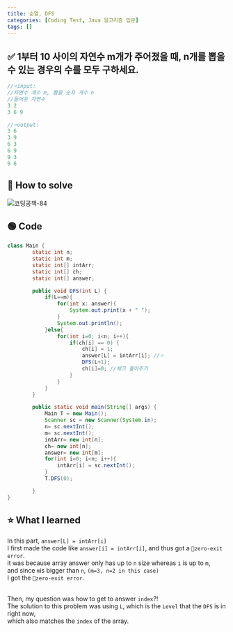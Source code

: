 ```yaml
---
title: 순열, DFS
categories: [Coding Test, Java 알고리즘 입문]
tags: []
---
```


## ✅ 1부터 10 사이의 자연수 m개가 주어졌을 때, n개를 뽑을 수 있는 경우의 수를 모두 구하세요.

```java
//⭐️input:
//자연수 개수 m, 뽑을 숫자 개수 n
//들어온 자연수
3 2
3 6 9

//⭐️output:
3 6
3 9
6 3
6 9
9 3
9 6
```

## 🔵 How to solve

![코딩공책-84](https://github.com/user-attachments/assets/c3b4bef7-389d-4cdf-8510-b9bba434f3b8)

## 🟢 Code

```java
class Main {
        static int n;
        static int m;
        static int[] intArr;
        static int[] ch;
        static int[] answer;

        public void DFS(int L) {
            if(L==m){
                for(int x: answer){
                    System.out.print(x + " ");
                }
                System.out.println();
            }else{
                for(int i=0; i<n; i++){
                    if(ch[i] == 0) {
                        ch[i] = 1;
                        answer[L] = intArr[i]; //⭐️
                        DFS(L+1);
                        ch[i]=0; //체크 풀어주기
                    }
                }
            }
        }

        public static void main(String[] args) {
            Main T = new Main();
            Scanner sc = new Scanner(System.in);
            n= sc.nextInt();
            m= sc.nextInt();
            intArr= new int[n];
            ch= new int[n];
            answer= new int[m];
            for(int i=0; i<n; i++){
                intArr[i] = sc.nextInt();
            }
            T.DFS(0);

        }
}
```

## ⭐️ What I learned

In this part, `answer[L] = intArr[i]`  
I first made the code like `answer[i] = intArr[i]`, and thus got a `🔴zero-exit error`.  
it was because array answer only has up to `n` size whereas `i` is up to `m`,  
and since `m`is bigger than `n`, `(m=3, n=2 in this case)`  
I got the `🔴zero-exit error`.  
<br>

Then, my question was how to get to answer `index`?!  
The solution to this problem was using `L`, which is the `Level` that the `DFS` is in right now,  
which also matches the `index` of the array.
